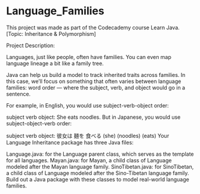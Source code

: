 # Language_Families

This project was made as part of the Codecademy course Learn Java. [Topic: Inheritance & Polymorphism]

Project Description:

Languages, just like people, often have families. You can even map language lineage a bit like a family tree.

Java can help us build a model to track inherited traits across families. In this case, we’ll focus on something that often varies between language families: word order — where the subject, verb, and object would go in a sentence.

For example, in English, you would use subject-verb-object order:

subject	verb	object:
She	eats	noodles.
But in Japanese, you would use subject-object-verb order:

subject	verb	object:
彼女は	麺を	食べる
(she)	(noodles)	(eats)
Your Language Inheritance package has three Java files:

Language.java: for the Language parent class, which serves as the template for all languages.
Mayan.java: for Mayan, a child class of Language modeled after the Mayan language family.
SinoTibetan.java: for SinoTibetan, a child class of Language modeled after the Sino-Tibetan language family.
Build out a Java package with these classes to model real-world language families.
